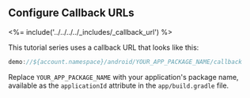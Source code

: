 ## Configure Callback URLs

<%= include('../../../../_includes/_callback_url') %>

This tutorial series uses a callback URL that looks like this:

```js
demo://${account.namespace}/android/YOUR_APP_PACKAGE_NAME/callback
```

Replace `YOUR_APP_PACKAGE_NAME` with your application's package name, available as the `applicationId` attribute in the `app/build.gradle` file.